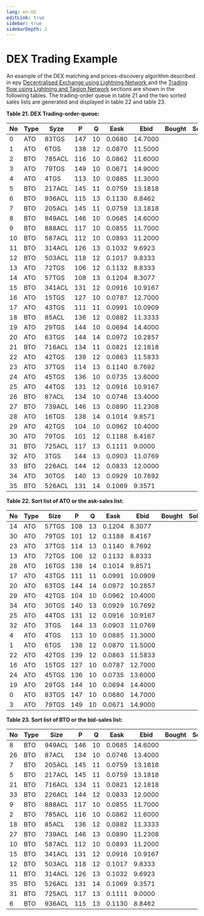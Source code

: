 ```yaml
---
lang: en-US
editLink: true
sidebar: true
sidebarDepth: 2
---
```


# DEX Trading Example

An example of the DEX matching and prices-discovery algorithm described in еру [Decentralised Exchange using Lightning Network ](https://github.com/tagion/content/blob/master/Decentralised%20Exchange%20using%20Lightning%20Network.md) and the [Trading flow using Lightning and Tagion Network](https://github.com/tagion/content/blob/master/Trading%20flow%20using%20Lightning%20and%20Tagion%20Network.md)
sections are shown in the following tables. The trading-order queue in table 21 and the two sorted sales lists are generated and displayed in table 22 and table 23.

**Table 21. DEX Trading-order-queue:**

| No  | Type | Syze   | P   | Q   | Eask   | Ebid    | Bought | Sold | Id  |
| --- | ---- | ------ | --- | --- | ------ | ------- | ------ | ---- | --- |
| 0   | ATO  | 83TGS  | 147 | 10  | 0.0680 | 14.7000 |        |      |     |
| 1   | ATO  | 6TGS   | 138 | 12  | 0.0870 | 11.5000 |        |      |     |
| 2   | BTO  | 785ACL | 116 | 10  | 0.0862 | 11.6000 |        |      |     |
| 3   | ATO  | 79TGS  | 149 | 10  | 0.0671 | 14.9000 |        |      |     |
| 4   | ATO  | 4TGS   | 113 | 10  | 0.0885 | 11.3000 |        |      |     |
| 5   | BTO  | 217ACL | 145 | 11  | 0.0759 | 13.1818 |        |      |     |
| 6   | BTO  | 936ACL | 115 | 13  | 0.1130 | 8.8462  |        |      |     |
| 7   | BTO  | 205ACL | 145 | 11  | 0.0759 | 13.1818 |        |      |     |
| 8   | BTO  | 949ACL | 146 | 10  | 0.0685 | 14.6000 |        |      |     |
| 9   | BTO  | 888ACL | 117 | 10  | 0.0855 | 11.7000 |        |      |     |
| 10  | BTO  | 587ACL | 112 | 10  | 0.0893 | 11.2000 |        |      |     |
| 11  | BTO  | 314ACL | 126 | 13  | 0.1032 | 9.6923  |        |      |     |
| 12  | BTO  | 503ACL | 118 | 12  | 0.1017 | 9.8333  |        |      |     |
| 13  | ATO  | 72TGS  | 106 | 12  | 0.1132 | 8.8333  |        |      |     |
| 14  | ATO  | 57TGS  | 108 | 13  | 0.1204 | 8.3077  |        |      |     |
| 15  | BTO  | 341ACL | 131 | 12  | 0.0916 | 10.9167 |        |      |     |
| 16  | ATO  | 15TGS  | 127 | 10  | 0.0787 | 12.7000 |        |      |     |
| 17  | ATO  | 43TGS  | 111 | 11  | 0.0991 | 10.0909 |        |      |     |
| 18  | BTO  | 85ACL  | 136 | 12  | 0.0882 | 11.3333 |        |      |     |
| 19  | ATO  | 29TGS  | 144 | 10  | 0.0694 | 14.4000 |        |      |     |
| 20  | ATO  | 63TGS  | 144 | 14  | 0.0972 | 10.2857 |        |      |     |
| 21  | BTO  | 716ACL | 134 | 11  | 0.0821 | 12.1818 |        |      |     |
| 22  | ATO  | 42TGS  | 139 | 12  | 0.0863 | 11.5833 |        |      |     |
| 23  | ATO  | 37TGS  | 114 | 13  | 0.1140 | 8.7692  |        |      |     |
| 24  | ATO  | 45TGS  | 136 | 10  | 0.0735 | 13.6000 |        |      |     |
| 25  | ATO  | 44TGS  | 131 | 12  | 0.0916 | 10.9167 |        |      |     |
| 26  | BTO  | 87ACL  | 134 | 10  | 0.0746 | 13.4000 |        |      |     |
| 27  | BTO  | 739ACL | 146 | 13  | 0.0890 | 11.2308 |        |      |     |
| 28  | ATO  | 16TGS  | 138 | 14  | 0.1014 | 9.8571  |        |      |     |
| 29  | ATO  | 42TGS  | 104 | 10  | 0.0962 | 10.4000 |        |      |     |
| 30  | ATO  | 79TGS  | 101 | 12  | 0.1188 | 8.4167  |        |      |     |
| 31  | BTO  | 725ACL | 117 | 13  | 0.1111 | 9.0000  |        |      |     |
| 32  | ATO  | 3TGS   | 144 | 13  | 0.0903 | 11.0769 |        |      |     |
| 33  | BTO  | 226ACL | 144 | 12  | 0.0833 | 12.0000 |        |      |     |
| 34  | ATO  | 30TGS  | 140 | 13  | 0.0929 | 10.7692 |        |      |     |
| 35  | BTO  | 526ACL | 131 | 14  | 0.1069 | 9.3571  |        |      |     |

**Table 22. Sort list of ATO or the ask-sales list:**

| No  | Type | Size  | P   | Q   | Eask   | Ebid    | Bought | Sold | Id  |
| --- | ---- | ----- | --- | --- | ------ | ------- | ------ | ---- | --- |
| 14  | ATO  | 57TGS | 108 | 13  | 0.1204 | 8.3077  |        |      |     |
| 30  | ATO  | 79TGS | 101 | 12  | 0.1188 | 8.4167  |        |      |     |
| 23  | ATO  | 37TGS | 114 | 13  | 0.1140 | 8.7692  |        |      |     |
| 13  | ATO  | 72TGS | 106 | 12  | 0.1132 | 8.8333  |        |      |     |
| 28  | ATO  | 16TGS | 138 | 14  | 0.1014 | 9.8571  |        |      |     |
| 17  | ATO  | 43TGS | 111 | 11  | 0.0991 | 10.0909 |        |      |     |
| 20  | ATO  | 63TGS | 144 | 14  | 0.0972 | 10.2857 |        |      |     |
| 29  | ATO  | 42TGS | 104 | 10  | 0.0962 | 10.4000 |        |      |     |
| 34  | ATO  | 30TGS | 140 | 13  | 0.0929 | 10.7692 |        |      |     |
| 25  | ATO  | 44TGS | 131 | 12  | 0.0916 | 10.9167 |        |      |     |
| 32  | ATO  | 3TGS  | 144 | 13  | 0.0903 | 11.0769 |        |      |     |
| 4   | ATO  | 4TGS  | 113 | 10  | 0.0885 | 11.3000 |        |      |     |
| 1   | ATO  | 6TGS  | 138 | 12  | 0.0870 | 11.5000 |        |      |     |
| 22  | ATO  | 42TGS | 139 | 12  | 0.0863 | 11.5833 |        |      |     |
| 16  | ATO  | 15TGS | 127 | 10  | 0.0787 | 12.7000 |        |      |     |
| 24  | ATO  | 45TGS | 136 | 10  | 0.0735 | 13.6000 |        |      |     |
| 19  | ATO  | 29TGS | 144 | 10  | 0.0694 | 14.4000 |        |      |     |
| 0   | ATO  | 83TGS | 147 | 10  | 0.0680 | 14.7000 |        |      |     |
| 3   | ATO  | 79TGS | 149 | 10  | 0.0671 | 14.9000 |        |      |     |

**Table 23. Sort list of BTO or the bid-sales list:**

| No  | Type | Size   | P   | Q   | Eask   | Ebid    | Bought | Sold | Id  |
| --- | ---- | ------ | --- | --- | ------ | ------- | ------ | ---- | --- |
| 8   | BTO  | 949ACL | 146 | 10  | 0.0685 | 14.6000 |        |      |     |
| 26  | BTO  | 87ACL  | 134 | 10  | 0.0746 | 13.4000 |        |      |     |
| 7   | BTO  | 205ACL | 145 | 11  | 0.0759 | 13.1818 |        |      |     |
| 5   | BTO  | 217ACL | 145 | 11  | 0.0759 | 13.1818 |        |      |     |
| 21  | BTO  | 716ACL | 134 | 11  | 0.0821 | 12.1818 |        |      |     |
| 33  | BTO  | 226ACL | 144 | 12  | 0.0833 | 12.0000 |        |      |     |
| 9   | BTO  | 888ACL | 117 | 10  | 0.0855 | 11.7000 |        |      |     |
| 2   | BTO  | 785ACL | 116 | 10  | 0.0862 | 11.6000 |        |      |     |
| 18  | BTO  | 85ACL  | 136 | 12  | 0.0882 | 11.3333 |        |      |     |
| 27  | BTO  | 739ACL | 146 | 13  | 0.0890 | 11.2308 |        |      |     |
| 10  | BTO  | 587ACL | 112 | 10  | 0.0893 | 11.2000 |        |      |     |
| 15  | BTO  | 341ACL | 131 | 12  | 0.0916 | 10.9167 |        |      |     |
| 12  | BTO  | 503ACL | 118 | 12  | 0.1017 | 9.8333  |        |      |     |
| 11  | BTO  | 314ACL | 126 | 13  | 0.1032 | 9.6923  |        |      |     |
| 35  | BTO  | 526ACL | 131 | 14  | 0.1069 | 9.3571  |        |      |     |
| 31  | BTO  | 725ACL | 117 | 13  | 0.1111 | 9.0000  |        |      |     |
| 6   | BTO  | 936ACL | 115 | 13  | 0.1130 | 8.8462  |        |      |     |
